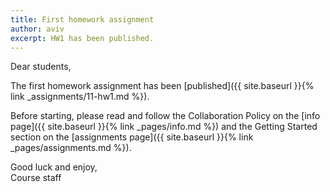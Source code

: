 ```yaml
---
title: First homework assignment
author: aviv
excerpt: HW1 has been published.
---
```


Dear students,

The first homework assignment has been [published]({{ site.baseurl }}{% link _assignments/11-hw1.md %}).

Before starting, please read and follow the Collaboration Policy on the [info
page]({{ site.baseurl }}{% link _pages/info.md %}) and the Getting Started
section on the [assignments page]({{ site.baseurl }}{% link _pages/assignments.md %}).

Good luck and enjoy,<br>
Course staff
